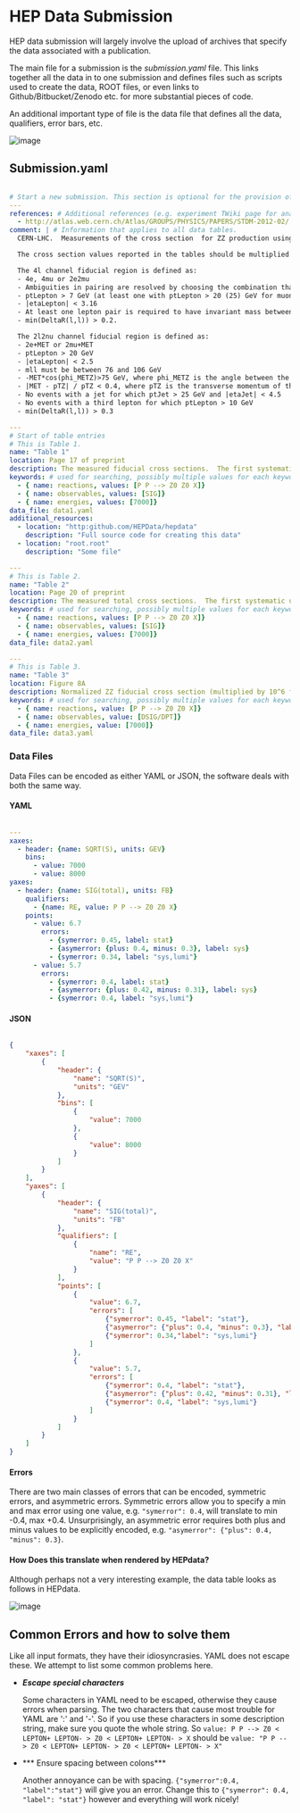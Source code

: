 # HEP Data Submission

HEP data submission will largely involve the upload of archives that specify the data associated with a publication.

The main file for a submission is the *submission.yaml* file.
This links together all the data in to one submission and defines files such as scripts used to create the data, ROOT files, or even links to Github/Bitbucket/Zenodo etc. for more substantial pieces of code.

An additional important type of file is the data file that defines all the data, qualifiers, error bars, etc.

 ![image](assets/hepdata_root_processing.png)

## Submission.yaml

``` yaml

# Start a new submission. This section is optional for the provision of information about the overall submission.
---
references: # Additional references (e.g. experiment TWiki page for analysis)
  - http://atlas.web.cern.ch/Atlas/GROUPS/PHYSICS/PAPERS/STDM-2012-02/
comment: | # Information that applies to all data tables.
  CERN-LHC.  Measurements of the cross section  for ZZ production using the 4l and 2l2nu decay channels in proton-proton collisions at a centre-of-mass energy of 7 TeV with 4.6 fb^-1 of data collected in 2011.  The final states used are 4 electrons, 4 muons, 2 electrons and 2 muons, 2 electrons and missing transverse momentum, and 2 muons and missing transverse momentum (MET).

  The cross section values reported in the tables should be multiplied by a factor of 1.0141 to take into account the updated value of the integrated luminosity for the ATLAS 2011 data taking period.  The uncertainty on the global normalisation ("Lumi") remains at 1.8%.  See Eur.Phys.J. C73 (2013) 2518 for more details.

  The 4l channel fiducial region is defined as:
  - 4e, 4mu or 2e2mu
  - Ambiguities in pairing are resolved by choosing the combination that results in the smaller value of the sum |mll - mZ| for the two pairs, where mll is the mass of the dilepton system.
  - ptLepton > 7 GeV (at least one with ptLepton > 20 (25) GeV for muons (electrons))
  - |etaLepton| < 3.16
  - At least one lepton pair is required to have invariant mass between 66 and 116 GeV. If the second pair also satisfies this, the event is ZZ, otherwise if the second pair satisfies mll > 20 GeV it is ZZ*.
  - min(DeltaR(l,l)) > 0.2.

  The 2l2nu channel fiducial region is defined as:
  - 2e+MET or 2mu+MET
  - ptLepton > 20 GeV
  - |etaLepton| < 2.5
  - mll must be between 76 and 106 GeV
  - -MET*cos(phi_METZ)>75 GeV, where phi_METZ is the angle between the Z and the MET
  - |MET - pTZ| / pTZ < 0.4, where pTZ is the transverse momentum of the dilepton system
  - No events with a jet for which ptJet > 25 GeV and |etaJet| < 4.5
  - No events with a third lepton for which ptLepton > 10 GeV
  - min(DeltaR(l,l)) > 0.3

---
# Start of table entries
# This is Table 1.
name: "Table 1"
location: Page 17 of preprint
description: The measured fiducial cross sections.  The first systematic uncertainty is the combined systematic uncertainty excluding luminosity, the second is the luminosity
keywords: # used for searching, possibly multiple values for each keyword
  - { name: reactions, values: [P P --> Z0 Z0 X]}
  - { name: observables, values: [SIG]}
  - { name: energies, values: [7000]}
data_file: data1.yaml
additional_resources:
  - location: "http:github.com/HEPData/hepdata"
    description: "Full source code for creating this data"
  - location: "root.root"
    description: "Some file"

---
# This is Table 2.
name: "Table 2"
location: Page 20 of preprint
description: The measured total cross sections.  The first systematic uncertainty is the combined systematic uncertainty excluding luminosity, the second is the luminosity
keywords: # used for searching, possibly multiple values for each keyword
  - { name: reactions, values: [P P --> Z0 Z0 X]}
  - { name: observables, values: [SIG]}
  - { name: energies, values: [7000]}
data_file: data2.yaml

---
# This is Table 3.
name: "Table 3"
location: Figure 8A
description: Normalized ZZ fiducial cross section (multiplied by 10^6 for readability) in bins of the leading reconstructed dilepton pT for the 4 lepton channel.  The first systematic uncertainty is detector systematics, the second is background systematic uncertainties
keywords: # used for searching, possibly multiple values for each keyword
  - { name: reactions, value: [P P --> Z0 Z0 X]}
  - { name: observables, value: [DSIG/DPT]}
  - { name: energies, value: [7000]}
data_file: data3.yaml

```

### Data Files

Data Files can be encoded as either YAML or JSON, the software deals with both the same way.

#### YAML

``` yaml

---
xaxes:
  - header: {name: SQRT(S), units: GEV}
    bins:
      - value: 7000
      - value: 8000
yaxes:
  - header: {name: SIG(total), units: FB}
    qualifiers:
      - {name: RE, value: P P --> Z0 Z0 X}
    points:
      - value: 6.7
        errors:
          - {symerror: 0.45, label: stat}
          - {asymerror: {plus: 0.4, minus: 0.3}, label: sys}
          - {symerror: 0.34, label: "sys,lumi"}
      - value: 5.7
        errors:
          - {symerror: 0.4, label: stat}
          - {asymerror: {plus: 0.42, minus: 0.31}, label: sys}
          - {symerror: 0.4, label: "sys,lumi"}

```


#### JSON

``` json

{
    "xaxes": [
        {
            "header": {
                "name": "SQRT(S)",
                "units": "GEV"
            },
            "bins": [
                {
                    "value": 7000
                },
                {
                    "value": 8000
                }
            ]
        }
    ],
    "yaxes": [
        {
            "header": {
                "name": "SIG(total)",
                "units": "FB"
            },
            "qualifiers": [
                {
                    "name": "RE",
                    "value": "P P --> Z0 Z0 X"
                }
            ],
            "points": [
                {
                    "value": 6.7,
                    "errors": [
                        {"symerror": 0.45, "label": "stat"},
                        {"asymerror": {"plus": 0.4, "minus": 0.3}, "label": "sys"},
                        {"symerror": 0.34,"label": "sys,lumi"}
                    ]
                },
                {
                    "value": 5.7,
                    "errors": [
                        {"symerror": 0.4, "label": "stat"},
                        {"asymerror": {"plus": 0.42, "minus": 0.31}, "label": "sys"},
                        {"symerror": 0.4, "label": "sys,lumi"}
                    ]
                }
            ]
        }
    ]
}
```

#### Errors

There are two main classes of errors that can be encoded, symmetric errors, and asymmetric errors.
Symmetric errors allow you to specify a min and max error using one value, e.g. ```"symerror": 0.4```, will translate to min -0.4, max +0.4.
Unsurprisingly, an asymmetric error requires both plus and minus values to be explicitly encoded, e.g. ```"asymerror": {"plus": 0.4, "minus": 0.3}```.

#### How Does this translate when rendered by HEPdata?

Although perhaps not a very interesting example, the data table looks as follows in HEPdata.

![image](assets/table-2-rendering.png)

## Common Errors and how to solve them

Like all input formats, they have their idiosyncrasies. YAML does not escape these.
We attempt to list some common problems here.

- ***Escape special characters***
  
  Some characters in YAML need to be escaped, otherwise they cause errors when parsing.
  The two characters that cause most trouble for YAML are ':' and '-'.
  So if you use these characters in some description string, make sure you quote the whole string.
  So ```value: P P --> Z0 < LEPTON+ LEPTON- > Z0 < LEPTON+ LEPTON- > X``` should be ```value: "P P --> Z0 < LEPTON+ LEPTON- > Z0 < LEPTON+ LEPTON- > X"```

- *** Ensure spacing between colons***
  
  Another annoyance can be with spacing. ```{"symerror":0.4, "label":"stat"}``` will give you an error.
  Change this to ```{"symerror": 0.4, "label": "stat"}``` however and everything will work nicely!
